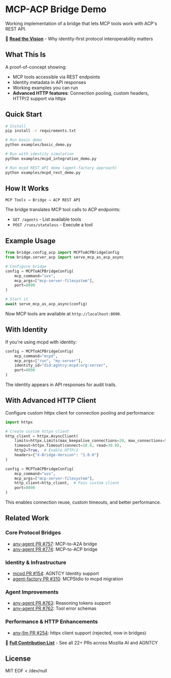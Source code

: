 # MCP-ACP Bridge Demo

Working implementation of a bridge that lets MCP tools work with ACP's REST API.

📖 **[Read the Vision](VISION.md)** - Why identity-first protocol interoperability matters

## What This Is

A proof-of-concept showing:
- MCP tools accessible via REST endpoints
- Identity metadata in API responses  
- Working examples you can run
- **Advanced HTTP features**: Connection pooling, custom headers, HTTP/2 support via httpx

## Quick Start

```bash
# Install
pip install -r requirements.txt

# Run basic demo
python examples/basic_demo.py

# Run with identity simulation
python examples/mcpd_integration_demo.py

# Run mcpd REST API demo (agent-factory approach)
python examples/mcpd_rest_demo.py
```

## How It Works

```
MCP Tools → Bridge → ACP REST API
```

The bridge translates MCP tool calls to ACP endpoints:
- `GET /agents` - List available tools
- `POST /runs/stateless` - Execute a tool

## Example Usage

```python
from bridge.config_acp import MCPToACPBridgeConfig
from bridge.server_acp import serve_mcp_as_acp_async

# Configure bridge
config = MCPToACPBridgeConfig(
    mcp_command="uvx",
    mcp_args=["mcp-server-filesystem"],
    port=8090
)

# Start it
await serve_mcp_as_acp_async(config)
```

Now MCP tools are available at `http://localhost:8090`.

## With Identity

If you're using mcpd with identity:

```python
config = MCPToACPBridgeConfig(
    mcp_command="mcpd",
    mcp_args=["run", "my-server"],
    identity_id="did:agntcy:mcpd:org:server",
    port=8090
)
```

The identity appears in API responses for audit trails.

## With Advanced HTTP Client

Configure custom httpx client for connection pooling and performance:

```python
import httpx

# Create custom httpx client
http_client = httpx.AsyncClient(
    limits=httpx.Limits(max_keepalive_connections=20, max_connections=50),
    timeout=httpx.Timeout(connect=10.0, read=30.0),
    http2=True,  # Enable HTTP/2
    headers={"X-Bridge-Version": "1.0.0"}
)

config = MCPToACPBridgeConfig(
    mcp_command="uvx",
    mcp_args=["mcp-server-filesystem"],
    http_client=http_client,  # Pass custom client
    port=8090
)
```

This enables connection reuse, custom timeouts, and better performance.

## Related Work

### Core Protocol Bridges
- [any-agent PR #757](https://github.com/mozilla-ai/any-agent/pull/757): MCP-to-A2A bridge
- [any-agent PR #774](https://github.com/mozilla-ai/any-agent/pull/774): MCP-to-ACP bridge  

### Identity & Infrastructure
- [mcpd PR #154](https://github.com/mozilla-ai/mcpd/pull/154): AGNTCY Identity support
- [agent-factory PR #310](https://github.com/mozilla-ai/agent-factory/pull/310): MCPStdio to mcpd migration

### Agent Improvements
- [any-agent PR #763](https://github.com/mozilla-ai/any-agent/pull/763): Reasoning tokens support
- [any-agent PR #762](https://github.com/mozilla-ai/any-agent/pull/762): Tool error schemas

### Performance & HTTP Enhancements
- [any-llm PR #254](https://github.com/mozilla-ai/any-llm/pull/254): httpx client support (rejected, now in bridges)

📖 **[Full Contribution List](CONTRIBUTIONS.md)** - See all 22+ PRs across Mozilla AI and AGNTCY

## License

MIT
EOF < /dev/null
